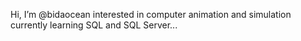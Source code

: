 Hi, I’m @bidaocean
interested in computer animation and simulation
currently learning SQL and SQL Server...
<!---
bidaocean/bidaocean is a ✨ special ✨ repository because its `README.md` (this file) appears on your GitHub profile.
You can click the Preview link to take a look at your changes.
--->
